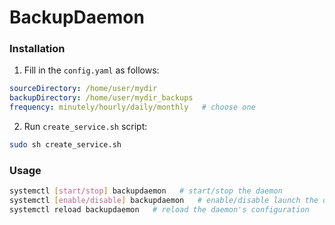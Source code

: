 # BackupDaemon
### Installation
1. Fill in the `config.yaml` as follows:
```yaml
sourceDirectory: /home/user/mydir
backupDirectory: /home/user/mydir_backups
frequency: minutely/hourly/daily/monthly   # choose one
```
2. Run `create_service.sh` script:
```bash
sudo sh create_service.sh
```
### Usage
```bash
systemctl [start/stop] backupdaemon   # start/stop the daemon
systemctl [enable/disable] backupdaemon   # enable/disable launch the daemon on system startup
systemctl reload backupdaemon   # reload the daemon's configuration
```
